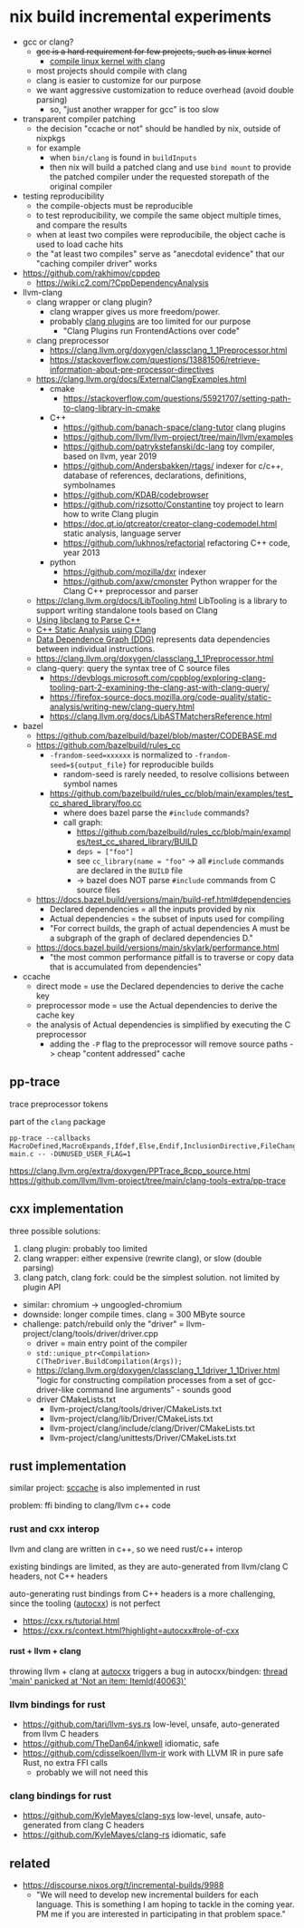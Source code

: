 # nix build incremental experiments

* gcc or clang?
  * ~~gcc is a hard requirement for few projects, such as linux kernel~~
    * [compile linux kernel with clang](https://www.kernel.org/doc/html/latest/kbuild/llvm.html)
  * most projects should compile with clang
  * clang is easier to customize for our purpose
  * we want aggressive customization to reduce overhead (avoid double parsing)
    * so, "just another wrapper for gcc" is too slow
* transparent compiler patching
  * the decision "ccache or not" should be handled by nix, outside of nixpkgs
  * for example
    * when `bin/clang` is found in `buildInputs`
    * then nix will build a patched clang and use `bind mount` to provide the patched compiler under the requested storepath of the original compiler
* testing reproducibility
  * the compile-objects must be reproducible
  * to test reproducibility, we compile the same object multiple times, and compare the results
  * when at least two compiles were reproducibile, the object cache is used to load cache hits
  * the "at least two compiles" serve as "anecdotal evidence" that our "caching compiler driver" works
* https://github.com/rakhimov/cppdep
  * https://wiki.c2.com/?CppDependencyAnalysis
* llvm-clang
  * clang wrapper or clang plugin?
    * clang wrapper gives us more freedom/power.
    * probably [clang plugins](https://clang.llvm.org/docs/ClangPlugins.html) are too limited for our purpose
      * "Clang Plugins run FrontendActions over code"
  * clang preprocessor
    * https://clang.llvm.org/doxygen/classclang_1_1Preprocessor.html
    * https://stackoverflow.com/questions/13881506/retrieve-information-about-pre-processor-directives
  * https://clang.llvm.org/docs/ExternalClangExamples.html
    * cmake
      * https://stackoverflow.com/questions/55921707/setting-path-to-clang-library-in-cmake
    * C++
      * https://github.com/banach-space/clang-tutor clang plugins
      * https://github.com/llvm/llvm-project/tree/main/llvm/examples
      * https://github.com/patrykstefanski/dc-lang toy compiler, based on llvm, year 2019
      * https://github.com/Andersbakken/rtags/ indexer for c/c++, database of references, declarations, definitions, symbolnames
      * https://github.com/KDAB/codebrowser
      * https://github.com/rizsotto/Constantine toy project to learn how to write Clang plugin
      * https://doc.qt.io/qtcreator/creator-clang-codemodel.html static analysis, language server
      * https://github.com/lukhnos/refactorial refactoring C++ code, year 2013
    * python
      * https://github.com/mozilla/dxr indexer
      * https://github.com/axw/cmonster Python wrapper for the Clang C++ preprocessor and parser
  * https://clang.llvm.org/docs/LibTooling.html LibTooling is a library to support writing standalone tools based on Clang
  * [Using libclang to Parse C++](https://shaharmike.com/cpp/libclang/)
  * [C++ Static Analysis using Clang](https://ehsanakhgari.org/blog/2015-12-07/c-static-analysis-using-clang/)
  * [Data Dependence Graph (DDG)](https://llvm.org/docs/DependenceGraphs/index.html#data-dependence-graph) represents data dependencies between individual instructions.
  * https://clang.llvm.org/doxygen/classclang_1_1Preprocessor.html
  * clang-query: query the syntax tree of C source files
    * https://devblogs.microsoft.com/cppblog/exploring-clang-tooling-part-2-examining-the-clang-ast-with-clang-query/
    * https://firefox-source-docs.mozilla.org/code-quality/static-analysis/writing-new/clang-query.html
    * https://clang.llvm.org/docs/LibASTMatchersReference.html
* bazel
  * https://github.com/bazelbuild/bazel/blob/master/CODEBASE.md
  * https://github.com/bazelbuild/rules_cc
    * `-frandom-seed=xxxxxx` is normalized to `-frandom-seed=${output_file}` for reproducible builds
      * random-seed is rarely needed, to resolve collisions between symbol names
    * https://github.com/bazelbuild/rules_cc/blob/main/examples/test_cc_shared_library/foo.cc
      * where does bazel parse the `#include` commands?
      * call graph:
        * https://github.com/bazelbuild/rules_cc/blob/main/examples/test_cc_shared_library/BUILD
        * `deps = ["foo"]`
        * see `cc_library(name = "foo"` -> all `#include` commands are declared in the `BUILD` file
        * -> bazel does NOT parse `#include` commands from C source files
  * https://docs.bazel.build/versions/main/build-ref.html#dependencies
    * Declared dependencies = all the inputs provided by nix
    * Actual dependencies = the subset of inputs used for compiling
    * "For correct builds, the graph of actual dependencies A must be a subgraph of the graph of declared dependencies D."
  * https://docs.bazel.build/versions/main/skylark/performance.html
    * "the most common performance pitfall is to traverse or copy data that is accumulated from dependencies"
* ccache
  * direct mode = use the Declared dependencies to derive the cache key
  * preprocessor mode = use the Actual dependencies to derive the cache key
  * the analysis of Actual dependencies is simplified by executing the C preprocessor
    * adding the `-P` flag to the preprocessor will remove source paths -> cheap "content addressed" cache

## pp-trace

trace preprocessor tokens

part of the `clang` package

```
pp-trace --callbacks MacroDefined,MacroExpands,Ifdef,Else,Endif,InclusionDirective,FileChanged main.c -- -DUNUSED_USER_FLAG=1
```

https://clang.llvm.org/extra/doxygen/PPTrace_8cpp_source.html
https://github.com/llvm/llvm-project/tree/main/clang-tools-extra/pp-trace

## cxx implementation

three possible solutions:

1. clang plugin: probably too limited
2. clang wrapper: either expensive (rewrite clang), or slow (double parsing)
3. clang patch, clang fork: could be the simplest solution. not limited by plugin API
  * similar: chromium &rarr; ungoogled-chromium
  * downside: longer compile times. clang = 300 MByte source
  * challenge: patch/rebuild only the "driver" = llvm-project/clang/tools/driver/driver.cpp
    * driver = main entry point of the compiler
    * `std::unique_ptr<Compilation> C(TheDriver.BuildCompilation(Args));`
    * https://clang.llvm.org/doxygen/classclang_1_1driver_1_1Driver.html "logic for constructing compilation processes from a set of gcc-driver-like command line arguments" - sounds good
    * driver CMakeLists.txt
      * llvm-project/clang/tools/driver/CMakeLists.txt
      * llvm-project/clang/lib/Driver/CMakeLists.txt
      * llvm-project/clang/include/clang/Driver/CMakeLists.txt
      * llvm-project/clang/unittests/Driver/CMakeLists.txt


## rust implementation

similar project: [sccache](https://github.com/mozilla/sccache) is also implemented in rust

problem: ffi binding to clang/llvm c++ code

### rust and cxx interop

llvm and clang are written in c++, so we need rust/c++ interop

existing bindings are limited, as they are auto-generated from llvm/clang C headers, not C++ headers

auto-generating rust bindings from C++ headers is a more challenging,
since the tooling ([autocxx](https://github.com/google/autocxx)) is not perfect

* https://cxx.rs/tutorial.html
* https://cxx.rs/context.html?highlight=autocxx#role-of-cxx

#### rust + llvm + clang

throwing llvm + clang at [autocxx](https://github.com/google/autocxx) triggers a bug in autocxx/bindgen:
[thread 'main' panicked at 'Not an item: ItemId(40063)'](https://github.com/google/autocxx/issues/779)

### llvm bindings for rust

* https://github.com/tari/llvm-sys.rs low-level, unsafe, auto-generated from llvm C headers
* https://github.com/TheDan64/inkwell idiomatic, safe
* https://github.com/cdisselkoen/llvm-ir work with LLVM IR in pure safe Rust, no extra FFI calls
  * probably we will not need this

### clang bindings for rust

* https://github.com/KyleMayes/clang-sys low-level, unsafe, auto-generated from clang C headers
* https://github.com/KyleMayes/clang-rs idiomatic, safe

## related

* https://discourse.nixos.org/t/incremental-builds/9988
  * "We will need to develop new incremental builders for each language. This is something I am hoping to tackle in the coming year. PM me if you are interested in participating in that problem space."

